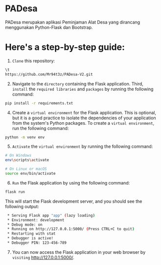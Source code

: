 # PADesa
PADesa merupakan aplikasi Peminjaman Alat Desa yang dirancang menggunakan Python-Flask dan Bootstrap.

# Here's a step-by-step guide:

1. `Clone` this repository:

```bash
\t
https://github.com/Mr94t3z/PADesa-V2.git
```

2. Navigate to the `directory` containing the Flask application.
Third, `install` the `required libraries` and `packages` by running the following command:

```bash
pip install -r requirements.txt
```

4. Create a `virtual environment` for the Flask application. This is optional, but it is a good practice to isolate the dependencies of your application from the system's Python packages. To create a `virtual environment`, run the following command:

```bash
python -m venv env
```

5. `Activate` the `virtual environment` by running the following command:

```bash
# On Windows
env\scripts\activate

# On Linux or macOS
source env/bin/activate
```

6. `Run` the Flask application by using the following command:

```bash
flask run
```

This will start the Flask development server, and you should see the following output:

```bash
 * Serving Flask app "app" (lazy loading)
 * Environment: development
 * Debug mode: on
 * Running on http://127.0.0.1:5000/ (Press CTRL+C to quit)
 * Restarting with stat
 * Debugger is active!
 * Debugger PIN: 123-456-789
```

7. You can now access the Flask application in your web browser by `visiting` http://127.0.0.1:5000/. 
